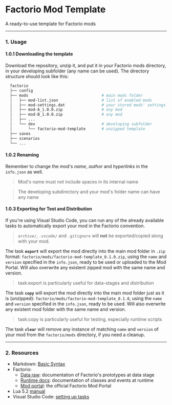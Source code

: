 # Factorio Mod Template

A ready-to-use template for Factorio mods

---
### **1. Usage**

#### **1.0.1 Downloading the template**
Download the repository, unzip it, and put it in your Factorio mods directory, in your developing subfolder (any name can be used). The directory structure should look like this:

```bash
  factorio
  ├── config
  ├── mods                                # main mods folder
  │   ├── mod-list.json                   # list of enabled mods
  │   ├── mod-settings.dat                # your stored mods' settings
  │   ├── mod-A_1.0.0.zip                 # any mod
  │   ├── mod-B_1.0.0.zip                 # any mod
  │   ├── ...        
  │   └── dev                             # developing subfolder
  │       └── factorio-mod-template       # unzipped template       
  ├── saves
  ├── scenarios
  └── ...
```


#### **1.0.2 Renaming**
Remember to change the mod's _name_, _author_ and _hyperlinks_ in the `info.json` as well. 

> Mod's name must not include spaces in its internal name

> The developing subdirectory and your mod's folder name can have any name

#### **1.0.3 Exporting for Test and Distribution**
If you're using Visual Studio Code, you can run any of the already available tasks to automatically export your mod in the Factorio convention.

> `archive/`, `.vscode/` and `.gitignore` will **not** be exported/copied along with your mod.

The task **`export`** will export the mod directly into the main mod folder in `.zip` format: `factorio/mods/factorio-mod-template_0.1.0.zip`, using the `name` and `version` specified in the `info.json`, ready to be used or uploaded to the Mod Portal. Will also overwrite any existent zipped mod with the same name and version.

> task:export is particularly useful for data-stages and distribution

The task **`copy`** will export the mod directly into the main mod folder just as it is (unzipped): `factorio/mods/factorio-mod-template_0.1.0`, using the `name` and `version` specified in the `info.json`, ready to be used. Will also overwrite any existent mod folder with the same name and version.

> task:copy is particularly useful for testing, especially runtime scripts

The task **`clear`** will remove any instance of matching `name` and `version` of your mod from the `factorio/mods` directory, if you need a cleanup.

---

### 2. **Resources**

- Markdown: [Basic Syntax](https://www.markdownguide.org/basic-syntax/)
- Factorio:
  - [Data raw](https://wiki.factorio.com/Prototype_definitions): documentation of Factorio's prototypes at data stage
  - [Runtime docs](https://lua-api.factorio.com/latest/): documentation of classes and events at runtime
  - [Mod portal](https://mods.factorio.com): the official Factorio Mod Portal
- Lua 5.2 [manual](https://www.lua.org/manual/5.2/manual.html)
- Visual Studio Code: [setting up tasks](https://go.microsoft.com/fwlink/?LinkId=733558)
